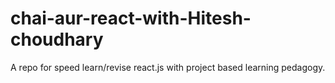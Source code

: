 # chai-aur-react-with-Hitesh-choudhary
A repo for speed learn/revise react.js with project based learning pedagogy.
